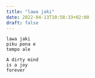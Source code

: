 ```yaml
---
title: "lawa jaki"
date: 2022-04-13T10:58:33+02:00
draft: false
---
```


```
lawa jaki
piku pona e
tempo ale
```
```
A dirty mind
is a joy
forever
```
